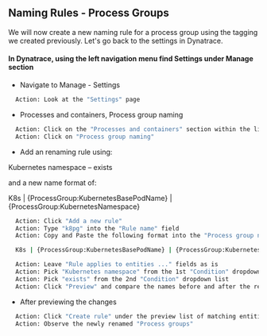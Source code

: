 ## Naming Rules - Process Groups

We will now create a new naming rule for a process group using the tagging we created previously. Let's go back to the settings in Dynatrace.

#### In Dynatrace, using the left navigation menu find Settings under Manage section

- Navigate to Manage  - Settings

 ```bash
   Action: Look at the "Settings" page
   ```

- Processes and containers, Process group naming

 ```bash
   Action: Click on the "Processes and containers" section within the light gray settings menu
   Action: Click on "Process group naming"
   ```

- Add an renaming rule using: 

Kubernetes namespace – exists
  
and a new name format of:

K8s | {ProcessGroup:KubernetesBasePodName} | {ProcessGroup:KubernetesNamespace}​

 ```bash
   Action: Click "Add a new rule"
   Action: Type "k8pg" into the "Rule name" field
   Action: Copy and Paste the following format into the "Process group name format" field

   K8s | {ProcessGroup:KubernetesBasePodName} | {ProcessGroup:KubernetesNamespace}

   Action: Leave "Rule applies to entities ..." fields as is
   Action: Pick "Kubernetes namespace" from the 1st "Condition" dropdown list
   Action: Pick "exists" from the 2nd "Condition" dropdown list
   Action: Click "Preview" and compare the names before and after the renaming rule is applied
   ```

- After previewing the changes

 ```bash
   Action: Click "Create rule" under the preview list of matching entities
   Action: Observe the newly renamed "Process groups"
   ```
